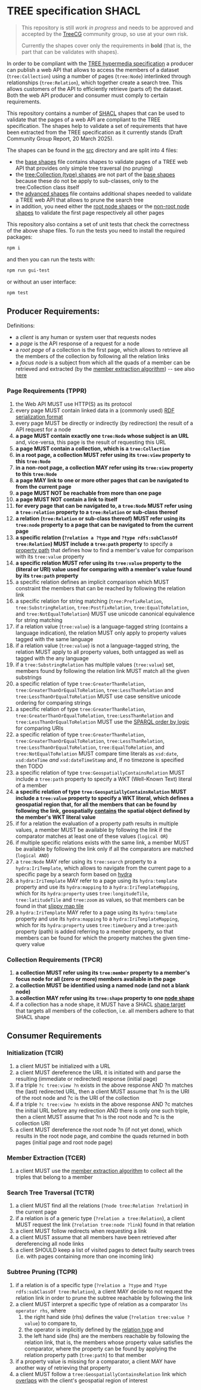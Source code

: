 # TREE specification SHACL
> This repository is still _work in progress_ and needs to be approved and accepted by the [TreeCG](https://github.com/treecg) community group, so use at your own risk.
>
> Currently the shapes cover only the requirements in **bold** (that is, the part that can be validates with shapes).

In order to be compliant with the [TREE hypermedia specification](https://treecg.github.io/specification/) a producer can publish a web API that allows to access the members of a dataset (`tree:Collection`) using a number of pages (`tree:Node`) interlinked through relationships (`tree:Relation`), which together create a search tree. This  allows customers of the API to efficiently retrieve (parts of) the dataset. Both the web API producer and consumer must comply to certain requirements.

This repository contains a number of [SHACL](https://www.w3.org/TR/shacl/) shapes that can be used to validate that the pages of a web API  are compliant to the TREE specification. The shapes help to validate a set of requirements that have been extracted from the TREE specification as it currently stands (Draft Community Group Report, 20 March 2025).

The shapes can be found in the [src](./src/) directory and are split into 4 files:
* the [base shapes](./src/tree-base-shapes.ttl) file contains shapes to validate pages of a TREE web API that provides only simple tree traversal (no pruning)
* the [tree:Collection (type) shapes](./src/tree-collection-shapes.ttl) are not part of the [base shapes](./src/tree-base-shapes.ttl) because these do not be apply to sub-classes, only to the tree:Collection class itself
* the [advanced shapes](./src/tree-advanced-shapes.ttl) file contains additional shapes needed to validate a TREE web API that allows to prune the search tree
* in addition, you need either the [root node shapes](./src/tree-root-node-shapes.ttl) or the [non-root node shapes](./src/tree-non-root-node-shapes.ttl) to validate the first page respectively all other pages

This repository also contains a set of unit tests that check the correctness of the above shape files. To run the tests you need to install the required packages:
```bash
npm i
```
and then you can run the tests with:
```bash
npm run gui-test
```
or without an user interface:
```bash
npm test
```

## Producer Requirements:
Definitions:
* a _client_ is any human or system user that requests nodes
* a _page_ is the API response of a request for a node
* a _root page_ of a collection is the first page, which allows to retrieve all the members of the collection by following all the relation links
* a _focus node_ is a subject from which all the quads of a member can be retrieved and extracted (by the [member extraction algorithm](https://treecg.github.io/specification/#member-extraction-algorithm)) -- see also [here](https://w3c.github.io/data-shapes/shacl/#focusNodes)

### Page Requirements (TPPR)
1. the Web API MUST use HTTP(S) as its protocol
2. every page MUST contain linked data in a (commonly used) [RDF serialization format](https://en.wikipedia.org/wiki/Resource_Description_Framework#Serialization_formats)
3. every page MUST be directly or indirectly (by redirection) the result of a API request for a node
4. **a page MUST contain exactly one `tree:Node` whose subject is an URL** and, vice-versa, this page is the result of requesting this URL
5. **a page MUST contain a collection, which is a `tree:Collection`**
6. **in a root page, a collection MUST refer using its `tree:view` property to this `tree:Node`**
7. **in a non-root page, a collection MAY refer using its `tree:view` property to this `tree:Node`**
8. **a page MAY link to one or more other pages that can be navigated to from the current page**
9. **a page MUST NOT be reachable from more than one page**
10. **a page MUST NOT contain a link to itself**
11. **for every page that can be navigated to, a `tree:Node` MUST refer using a `tree:relation` property to a `tree:Relation` or sub-class thereof**
12. **a relation (`tree:Relation` or sub-class thereof) MUST refer using its `tree:node` property to a page that can be navigated to from the current page**
13. **a specific relation (`?relation a ?type` and `?type rdfs:subClassOf tree:Relation`) MUST include a `tree:path` property** to specify a [property path](https://www.w3.org/TR/shacl/#x2.3.1-shacl-property-paths) that defines how to find a member's value for comparison with its `tree:value` property
14. **a specific relation MUST refer using its `tree:value` property to the (literal or URI) value used for comparing with a member's value found by its `tree:path` property**
15. a specific relation defines an implicit comparison which MUST constraint the members that can be reached by following the relation link
16. a specific relation for string matching (`tree:PrefixRelation`, `tree:SubstringRelation`, `tree:PostfixRelation`, `tree:EqualToRelation`, and `tree:NotEqualToRelation`) MUST use unicode canonical equivalence for string matching
17. if a relation value (`tree:value`) is a language-tagged string (contains a language indication), the relation MUST only apply to property values tagged with the same language
18. if a relation value (`tree:value`) is not a language-tagged string, the relation MUST apply to all property values, both untagged as well as tagged with the any language
19. if a `tree:SubstringRelation` has multiple values (`tree:value`) set, members found by following the relation link MUST match all the given substrings
20. a specific relation of type `tree:GreaterThanRelation`, `tree:GreaterThanOrEqualToRelation`, `tree:LessThanRelation` and `tree:LessThanOrEqualToRelation` MUST use case sensitive unicode ordering for comparing strings
21. a specific relation of type `tree:GreaterThanRelation`, `tree:GreaterThanOrEqualToRelation`, `tree:LessThanRelation` and `tree:LessThanOrEqualToRelation` MUST use the [SPARQL order by logic](https://www.w3.org/TR/sparql11-query/#modOrderBy) for comparing URIs
22. a specific relation of type `tree:GreaterThanRelation`, `tree:GreaterThanOrEqualToRelation`, `tree:LessThanRelation`, `tree:LessThanOrEqualToRelation`, `tree:EqualToRelation`, and `tree:NotEqualToRelation` MUST compare time literals as `xsd:date`, `xsd:dateTime` _and_ `xsd:dateTimeStamp` and, if no timezone is specified then TODO
23. a specific relation of type `tree:GeospatiallyContainsRelation` MUST include a `tree:path` property to specify a WKT (Well-Known Text) literal of a member
24. **a specific relation of type `tree:GeospatiallyContainsRelation` MUST include a `tree:value` property to specify a WKT literal, which defines a geospatial region that, for all the members that can be found by following the link, geospatially [contains](https://en.wikipedia.org/wiki/DE-9IM#Spatial_predicates) the spatial object defined by the member's WKT literal value**
25. if for a relation the evaluation of a property path results in multiple values, a member MUST be available by following the link if the comparator matches at least one of these values (`logical OR`)
26. if multiple specific relations exists with the same link, a member MUST be available by following the link only if all the comparators are matched (`logical AND`)
27. a `tree:Node` MAY refer using its `tree:search` property to a `hydra:IriTemplate`, which allows to navigate from the current page to a specific page by a search form based on [hydra](https://www.hydra-cg.com/spec/latest/core/)
28. a `hydra:IriTemplate` MAY refer to a page using its `hydra:template` property and use its `hydra:mapping` to a `hydra:IriTemplateMapping`, which for its `hydra:property` uses `tree:longitudeTile`, `tree:latitudeTile` and `tree:zoom` as values, so that members can be found in that [slippy map tile](https://wiki.openstreetmap.org/wiki/Slippy_map_tilenames)
29. a `hydra:IriTemplate` MAY refer to a page using its `hydra:template` property and use its `hydra:mapping` to a `hydra:IriTemplateMapping`, which for its `hydra:property` uses `tree:timeQuery` and a `tree:path` property (path) is added referring to a member property, so that members can be found for which the property matches the given time-query value

### Collection Requirements (TPCR)
1. **a collection MUST refer using its `tree:member` property to a member's focus node for all (zero or more) members available in the page**
2. **a collection MUST be identified using a named node (and not a blank node)**
3. **a collection MAY refer using its `tree:shape` property to one [node shape](https://w3c.github.io/data-shapes/shacl/#node-shapes)**
4. if a collection has a node shape, it MUST have a SHACL [shape target](https://w3c.github.io/data-shapes/shacl/#targets) that targets all members of the collection, i.e. all members adhere to that SHACL shape

## Consumer Requirements

### Initialization (TCIR)
1. a client MUST be initialized with a URL
2. a client MUST dereference the URL it is initiated with and parse the resulting (immediate or redirected) response (initial page)
3. if a triple `?c tree:view ?n` exists in the above response AND ?n matches the (last) redirected URL, then a client MUST assume that ?n is the URI of the root node and ?c is the URI of the collection
4. if a triple `?c tree:view ?n` exists in the above response AND ?c matches the initial URL before any redirection AND there is only one such triple, then a client MUST assume that ?n is the root node and ?c is the collection URI
5. a client MUST dereference the root node ?n (if not yet done), which results in the root node page, and combine the quads returned in both pages (initial page and root node page)

### Member Extraction (TCER)
1. a client MUST use the [member extraction algorithm](https://treecg.github.io/specification/#member-extraction-algorithm) to collect all the triples that belong to a member

### Search Tree Traversal (TCTR)
1. a client MUST find all the relations (`?node tree:Relation ?relation`) in the current page
2. if a relation is of a generic type (`?relation a tree:Relation`), a client MUST request the link (`?relation tree:node ?link`) found in that relation
3. a client MUST follow redirects when requesting a link
4. a client MUST assume that all members have been retrieved after dereferencing all node links
5. a client SHOULD keep a list of visited pages to detect faulty search trees (i.e. with pages containing more than one incoming link)

### Subtree Pruning (TCPR)
1. if a relation is of a specific type (`?relation a ?type` and `?type rdfs:subClassOf tree:Relation`), a client MAY decide to not request the relation link in order to prune the subtree reachable by following the link
2. a client MUST interpret a specific type of relation as a comparator `lhs operator rhs`, where
   1. the right hand side (rhs) defines the value (`?relation tree:value ?value`) to compare to, 
   2. the operator is implicitly defined by the [relation type](https://treecg.github.io/specification/#relationsubclasses) and 
   3. the left hand side (lhs) are the members reachable by following the relation link, that is, the members whose property value satisfies the comparator, where the property can be found by applying the relation property path (`tree:path`) to that member
3. if a property value is missing for a comparator, a client MAY have another way of retrieving that property
4. a client MUST follow a `tree:GeospatiallyContainsRelation` link which [overlaps](https://en.wikipedia.org/wiki/DE-9IM#Spatial_predicates) with the client's geospatial region of interest
